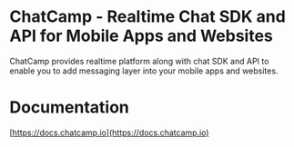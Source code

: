 # ChatCamp - Realtime Chat SDK and API for Mobile Apps and Websites
ChatCamp provides realtime platform along with chat SDK and API to enable you to add messaging layer into your mobile apps and websites.

# Documentation
[https://docs.chatcamp.io](https://docs.chatcamp.io)
